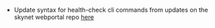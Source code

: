 - Update syntax for health-check cli commands from updates on the skynet
  webportal repo [here](https://github.com/SkynetLabs/skynet-webportal/pull/1179)
